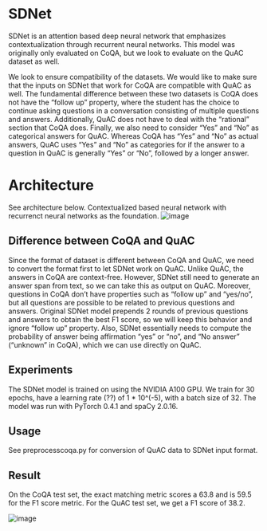 

# SDNet
SDNet is an attention based deep neural network that emphasizes contextualization through recurrent neural networks. This model was originally only evaluated on CoQA, but we look to evaluate on the QuAC dataset as well. 

We look to ensure compatibility of the datasets. We would like to make sure that the inputs on SDNet that work for CoQA are compatible with QuAC as well. The fundamental difference between these two datasets is CoQA does not have the “follow up” property, where the student has the choice to continue asking questions in a conversation consisting of multiple questions and answers. Additionally, QuAC does not have to deal with the “rational” section that CoQA does. Finally, we also need to consider “Yes” and “No” as categorical answers for QuAC. Whereas CoQA has “Yes” and “No” as actual answers, QuAC uses “Yes” and “No” as categories for if the answer to a question in QuAC is generally “Yes” or “No”, followed by a longer answer. 


# Architecture

See architecture below. Contextualized based neural network with recurrenct neural networks as the foundation.
![image](https://github.com/mmKevin-19/seniorthesis-write/assets/72353600/3929b37a-041b-47da-85b8-d4e217c2f6ac)


## Difference between CoQA and QuAC
Since the format of dataset is different between CoQA and QuAC, we need to convert the format first to let SDNet work on QuAC. Unlike QuAC, the answers in CoQA are context-free. However, SDNet still need to generate an answer span from text, so we can take this as output on QuAC. Moreover, questions in CoQA don’t have properties such as “follow up” and “yes/no”, but all questions are possible to be related to previous questions and answers. Original SDNet model prepends 2 rounds of previous questions and answers to obtain the best F1 score, so we will keep this behavior and ignore “follow up” property. Also, SDNet essentially needs to compute the probability of answer being affirmation “yes” or “no”, and “No answer” (“unknown” in CoQA), which we can use directly on QuAC.

## Experiments

The SDNet model is trained on using the NVIDIA A100 GPU. We train for 30 epochs, have a learning rate (??) of 1 * 10^(-5), with a batch size of 32. The model was run with PyTorch 0.4.1 and spaCy 2.0.16. 




## Usage
See preprocesscoqa.py for conversion of QuAC data to SDNet input format.


## Result 
On the CoQA test set, the exact matching metric scores a 63.8 and is 59.5 for the F1 score metric. For the QuAC test set, we get a F1 score of 38.2. 

![image](https://github.com/mmKevin-19/seniorthesis-write/assets/72353600/1b73b191-2603-47ec-8562-c898eb9cb2d0)



